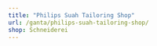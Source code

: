 ```yaml
---
title: "Philips Suah Tailoring Shop"
url: /ganta/philips-suah-tailoring-shop/
shop: Schneiderei
---
```

